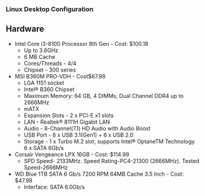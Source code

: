 ### Linux Desktop Configuration
## Hardware
* Intel Core i3-8100 Processor 8th Gen - Cost: $100.18
  * Up to 3.6GHz
  * 6 MB Cache
  * Cores/Threads - 4/4
  * Chipset - 300 series
* MSI B360M PRO-VDH - Cost$67.98
  *  LGA 1151 socket
  *  Intel® B360 Chipset
  *  Maximum Memory: 64 GB, 4 DIMMs, Dual Channel DDR4 up to 2666MHz
  *  mATX
  *  Expansion Slots - 2 x PCI-E x1 slots
  *  LAN - Realtek® 8111H Gigabit LAN
  *  Audio - 8-Channel(7.1) HD Audio with Audio Boost
  *  USB Port - 6 x USB 3.1(Gen1) + 6 x USB 2.0
  *  Storage - 1 x Turbo M.2 slot, supports Intel® OptaneTM Technology 6 x SATA 6Gb/s
* Corsair Vengeance LPX 16GB - Cost: $114.99
  *  SPD Speed- 2133MHz. Speed Rating-PC4-21300 (2666MHz). Tested Speed-2666MHz
* WD Blue 1TB SATA 6 Gb/s 7200 RPM 64MB Cache 3.5 Inch - Cost: $47.98
  *  Interface: SATA 6.0Gb/s

